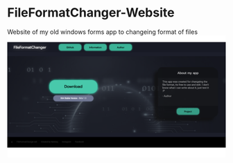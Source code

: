 # FileFormatChanger-Website
Website of my old windows forms app to changeing format of files
<img src="css/ffchan.png" >

